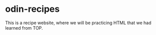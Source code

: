 # odin-recipes
This is a recipe website, where we will be practicing HTML that we had learned from TOP. 